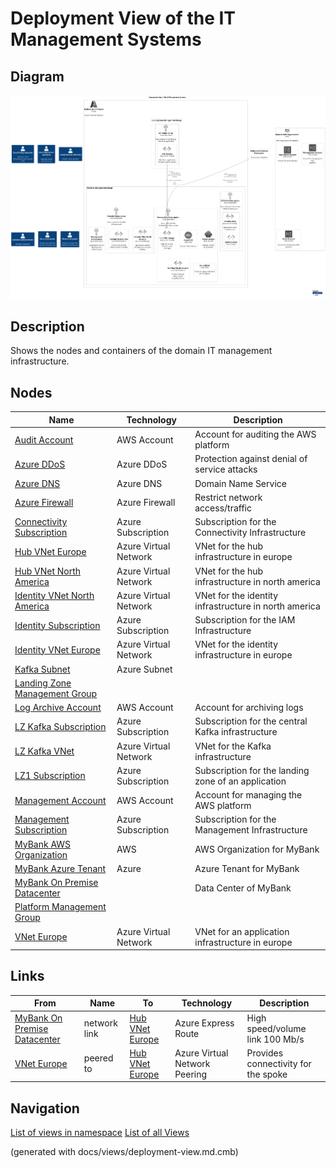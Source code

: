 # Deployment View of the IT Management Systems

## Diagram
![Deployment View of the IT Management Systems](../../mybank/it-management/deployment-view.png)

## Description
Shows the nodes and containers of the domain IT management infrastructure.

## Nodes
| Name | Technology | Description |
|---|---|---|
| [Audit Account](../../mybank/it-management/aws/audit-account.md) | AWS Account | Account for auditing the AWS platform |
| [Azure DDoS](../../mybank/it-management/azure/ddos-protection.md) | Azure DDoS | Protection against denial of service attacks |
| [Azure DNS](../../mybank/it-management/azure/dns.md) | Azure DNS | Domain Name Service |
| [Azure Firewall](../../mybank/it-management/azure/firewall.md) | Azure Firewall | Restrict network access/traffic |
| [Connectivity Subscription](../../mybank/it-management/azure/connectivity-subscription.md) | Azure Subscription | Subscription for the Connectivity Infrastructure |
| [Hub VNet Europe](../../mybank/it-management/azure/hub-vnet-europe.md) | Azure Virtual Network | VNet for the hub infrastructure in europe |
| [Hub VNet North America](../../mybank/it-management/azure/hub-vnet-north-america.md) | Azure Virtual Network | VNet for the hub infrastructure in north america |
| [Identity  VNet North America](../../mybank/it-management/azure/identity-vnet-north-america.md) | Azure Virtual Network | VNet for the identity infrastructure in north america |
| [Identity Subscription](../../mybank/it-management/azure/identity-subscription.md) | Azure Subscription | Subscription for the IAM Infrastructure |
| [Identity VNet Europe](../../mybank/it-management/azure/identity-vnet-europe.md) | Azure Virtual Network | VNet for the identity infrastructure in europe |
| [Kafka Subnet](../../mybank/it-management/azure/plz-kafka-subnet.md) | Azure Subnet |  |
| [Landing Zone Management Group](../../mybank/it-management/azure/landing-zone-management-group.md) |  |  |
| [Log Archive Account](../../mybank/it-management/aws/log-archive-account.md) | AWS Account | Account for archiving logs |
| [LZ Kafka Subscription](../../mybank/it-management/azure/plz-kafka-subscription.md) | Azure Subscription | Subscription for the central Kafka infrastructure |
| [LZ Kafka VNet](../../mybank/it-management/azure/plz-kafka-vnet.md) | Azure Virtual Network | VNet for the Kafka infrastructure |
| [LZ1 Subscription](../../mybank/it-management/azure/alz1-subscription.md) | Azure Subscription | Subscription for the landing zone of an application |
| [Management Account](../../mybank/it-management/aws/platform-management-account.md) | AWS Account | Account for managing the AWS platform |
| [Management Subscription](../../mybank/it-management/azure/management-subscription.md) | Azure Subscription | Subscription for the Management Infrastructure |
| [MyBank AWS Organization](../../mybank/it-management/aws/mybank-aws-organization.md) | AWS | AWS Organization for MyBank |
| [MyBank Azure Tenant](../../mybank/it-management/azure/mybank-azure-tenant.md) | Azure | Azure Tenant for MyBank |
| [MyBank On Premise Datacenter](../../mybank/it-management/onprem/data-center-europe.md) |  | Data Center of MyBank |
| [Platform Management Group](../../mybank/it-management/azure/platform-management-group.md) |  |  |
| [VNet Europe](../../mybank/it-management/azure/alz1-vnet-europe.md) | Azure Virtual Network | VNet for an application infrastructure in europe |

## Links
| From | Name | To | Technology | Description |
|---|---|---|---|---|
| [MyBank On Premise Datacenter](../../mybank/it-management/onprem/data-center-europe.md) | network link | [Hub VNet Europe](../../mybank/it-management/azure/hub-vnet-europe.md) | Azure Express Route | High speed/volume link 100 Mb/s |
| [VNet Europe](../../mybank/it-management/azure/alz1-vnet-europe.md) | peered to | [Hub VNet Europe](../../mybank/it-management/azure/hub-vnet-europe.md) | Azure Virtual Network Peering | Provides connectivity for the spoke |


## Navigation
[List of views in namespace](./views-in-namespace.md)
[List of all Views](../../views.md)

(generated with docs/views/deployment-view.md.cmb)
